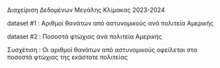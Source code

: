 Διαχείριση Δεδομένων Μεγάλης Κλίμακας 2023-2024

dataset #1 : Αριθμοί θανάτων από αστυνομικούς ανά πολιτεία Αμερικής

dataset #2 : Ποσοστά φτώχιας ανά πολιτεία Αμερικής

Συσχέτιση : Οι αριθμοί θανάτων από αστυνομικούς οφείλεται στα ποσοστά φτώχιας της εκάστοτε πολιτείας
